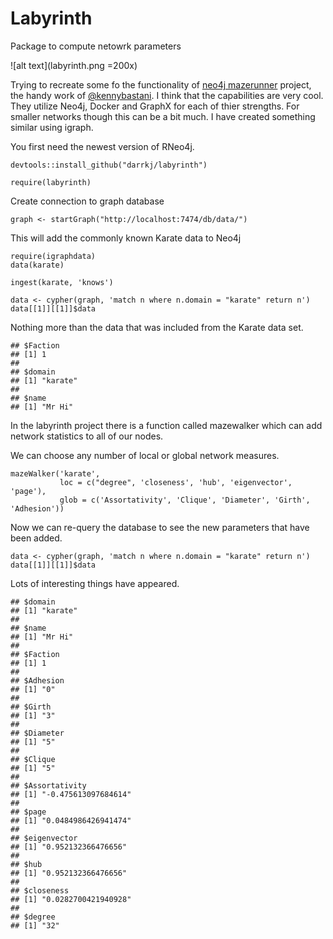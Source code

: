 # Labyrinth

Package to compute netowrk parameters

![alt text](labyrinth.png =200x)



Trying to recreate some fo the functionality of [neo4j mazerunner](https://github.com/kbastani/neo4j-mazerunner) project, the handy work of [@kennybastani](https://twitter.com/kennybastani). I think that the capabilities are very cool. They utilize Neo4j, Docker and GraphX for each of thier strengths. For smaller networks though this can be a bit much. I have created something similar using igraph.

You first need the newest version of RNeo4j.


```
devtools::install_github("darrkj/labyrinth")

require(labyrinth)
```

Create connection to graph database

```
graph <- startGraph("http://localhost:7474/db/data/")
```


This will add the commonly known Karate data to Neo4j

```
require(igraphdata)
data(karate)

ingest(karate, 'knows')
```


```
data <- cypher(graph, 'match n where n.domain = "karate" return n')
data[[1]][[1]]$data

```

Nothing more than the data that was included from the Karate data set.
```
## $Faction
## [1] 1
## 
## $domain
## [1] "karate"
## 
## $name
## [1] "Mr Hi"
```


In the labyrinth project there is a function called mazewalker which can add network statistics to all of our nodes.

We can choose any number of local or global network measures.

```
mazeWalker('karate', 
           loc = c("degree", 'closeness', 'hub', 'eigenvector', 'page'), 
           glob = c('Assortativity', 'Clique', 'Diameter', 'Girth', 'Adhesion'))

```

Now we can re-query the database to see the new parameters that have been added.

```
data <- cypher(graph, 'match n where n.domain = "karate" return n')
data[[1]][[1]]$data
```
Lots of interesting things have appeared.
```
## $domain
## [1] "karate"
## 
## $name
## [1] "Mr Hi"
## 
## $Faction
## [1] 1
## 
## $Adhesion
## [1] "0"
## 
## $Girth
## [1] "3"
## 
## $Diameter
## [1] "5"
## 
## $Clique
## [1] "5"
## 
## $Assortativity
## [1] "-0.475613097684614"
## 
## $page
## [1] "0.0484986426941474"
## 
## $eigenvector
## [1] "0.952132366476656"
## 
## $hub
## [1] "0.952132366476656"
## 
## $closeness
## [1] "0.0282700421940928"
## 
## $degree
## [1] "32"
```

